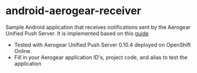android-aerogear-receiver
=========================

Sample Android application that receives notifications sent by the Aerogear Unified Push Server. It is implemented based on this [guide](http://aerogear.org/docs/guides/aerogear-push-android/android-app/)

- Tested with Aerogear Unified Push Server 0.10.4 deployed on OpenShift Online.
- Fill in your Aerogear application ID's, project code, and alias to test the application
